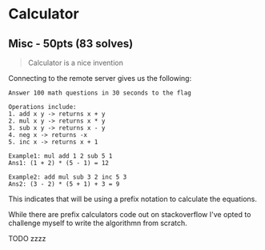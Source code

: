 # Calculator
## Misc - 50pts (83 solves)

>Calculator is a nice invention

Connecting to the remote server gives us the following:
```How fast are you on calculating basic math expression?
Answer 100 math questions in 30 seconds to the flag

Operations include: 
1. add x y -> returns x + y
2. mul x y -> returns x * y
3. sub x y -> returns x - y
4. neg x -> returns -x
5. inc x -> returns x + 1

Example1: mul add 1 2 sub 5 1
Ans1: (1 + 2) * (5 - 1) = 12

Example2: add mul sub 3 2 inc 5 3
Ans2: (3 - 2) * (5 + 1) + 3 = 9
```

This indicates that will be using a prefix notation to calculate the equations.

While there are prefix calculators code out on stackoverflow I've opted to challenge myself to write the algorithmn from scratch.

TODO zzzz
